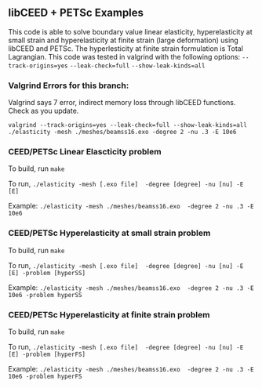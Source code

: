 ## libCEED + PETSc Examples
This code is able to solve boundary value linear elasticity, hyperelasticity at small strain and
hyperelasticity at finite strain (large deformation) using libCEED and PETSc. The hyperlesticity
at finite strain formulation is Total Lagrangian. This code was tested in valgrind with the
following options: `--track-origins=yes` `--leak-check=full` `--show-leak-kinds=all`

### Valgrind Errors for this branch:
Valgrind says 7 error, indirect memory loss through libCEED functions. Check as you update.

`valgrind --track-origins=yes --leak-check=full --show-leak-kinds=all ./elasticity -mesh ./meshes/beamss16.exo -degree 2 -nu .3 -E 10e6`


### CEED/PETSc Linear Elascticity problem

To build, run `make`

To run, `./elasticity -mesh [.exo file]  -degree [degree] -nu [nu] -E [E]`

Example: `./elasticity -mesh ./meshes/beamss16.exo  -degree 2 -nu .3 -E 10e6`

### CEED/PETSc Hyperelasticity at small strain problem

To build, run `make`

To run, `./elasticity -mesh [.exo file]  -degree [degree] -nu [nu] -E [E] -problem [hyperSS]`

Example: `./elasticity -mesh ./meshes/beamss16.exo  -degree 2 -nu .3 -E 10e6 -problem hyperSS`

### CEED/PETSc Hyperelasticity at finite strain problem

To build, run `make`

To run, `./elasticity -mesh [.exo file]  -degree [degree] -nu [nu] -E [E] -problem [hyperFS]`

Example: `./elasticity -mesh ./meshes/beamss16.exo  -degree 2 -nu .3 -E 10e6 -problem hyperFS`
